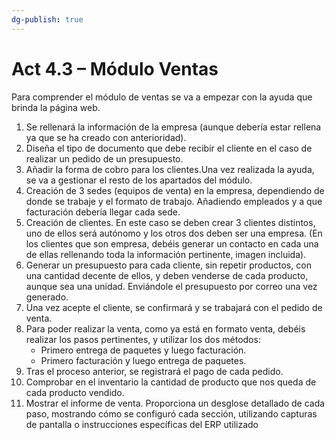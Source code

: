 ```yaml
---
dg-publish: true
---
```


# Act 4.3 – Módulo Ventas
Para comprender el módulo de ventas se va a empezar con la ayuda que brinda 
la página web.
1. Se rellenará la información de la empresa (aunque debería estar rellena ya que se ha creado con anterioridad).
2. Diseña el tipo de documento que debe recibir el cliente en el caso de realizar un pedido de un presupuesto.
3. Añadir la forma de cobro para los clientes.Una vez realizada la ayuda, se va a gestionar el resto de los apartados del módulo.
4. Creación de 3 sedes (equipos de venta) en la empresa, dependiendo de donde se trabaje y el formato de trabajo. Añadiendo empleados y a que facturación debería llegar cada sede.
5. Creación de clientes. En este caso se deben crear 3 clientes distintos, uno de ellos será autónomo y los otros dos deben ser una empresa. (En los clientes que son empresa, debéis generar un contacto en cada una de ellas rellenando toda la información pertinente, imagen incluida).
6. Generar un presupuesto para cada cliente, sin repetir productos, con una cantidad decente de ellos, y deben venderse de cada producto, aunque sea una unidad. Enviándole el presupuesto por correo una vez generado.
7. Una vez acepte el cliente, se confirmará y se trabajará con el pedido de venta.
8. Para poder realizar la venta, como ya está en formato venta, debéis realizar los pasos pertinentes, y utilizar los dos métodos:
	- Primero entrega de paquetes y luego facturación.
	- Primero facturación y luego entrega de paquetes.
9. Tras el proceso anterior, se registrará el pago de cada pedido.
10. Comprobar en el inventario la cantidad de producto que nos queda de 
cada producto vendido.
11. Mostrar el informe de venta.
Proporciona un desglose detallado de cada paso, mostrando cómo se 
configuró cada sección, utilizando capturas de pantalla o instrucciones 
específicas del ERP utilizado